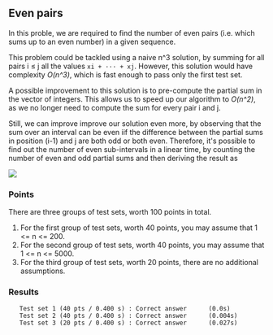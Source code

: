 ## Even pairs
In this proble, we are required to find the number of even pairs (i.e. which sums up to an even number) in a given sequence. 

This problem could be tackled using a naive n^3 solution, by summing for all pairs i ≤ j all the values `xi + ··· + xj`. However, this solution would have complexity *O(n^3)*, which is fast enough to pass only the first test set.

A possible improvement to this solution is to pre-compute the partial sum in the vector of integers. This allows us to speed up our algorithm to *O(n^2)*, as we no longer need to compute the sum for every pair i and j. 

Still, we can improve improve our solution even more, by observing that the sum over an interval can be even iif the difference between the partial sums in position (i-1) and j are both odd or both even. Therefore, it's possible to find out the number of even sub-intervals in a linear time, by counting the number of even and odd partial sums and then deriving the result as

![](https://latex.codecogs.com/svg.image?even&space;&plus;&space;\binom{even}{2}&space;&plus;&space;\binom{odd}{2})

### Points
There are three groups of test sets, worth 100 points in total.
1. For the first group of test sets, worth 40 points, you may assume that 1 <= n <= 200.
2. For the second group of test sets, worth 40 points, you may assume that 1 <= n <= 5000. 
3. For the third group of test sets, worth 20 points, there are no additional assumptions.

### Results 
```
   Test set 1 (40 pts / 0.400 s) : Correct answer      (0.0s)
   Test set 2 (40 pts / 0.400 s) : Correct answer      (0.004s)
   Test set 3 (20 pts / 0.400 s) : Correct answer      (0.027s)
```
